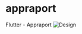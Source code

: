 # appraport
Flutter - Appraport
![Design](https://user-images.githubusercontent.com/6823885/91654297-bbea9980-ead1-11ea-9759-3b2bde118c9b.PNG)

